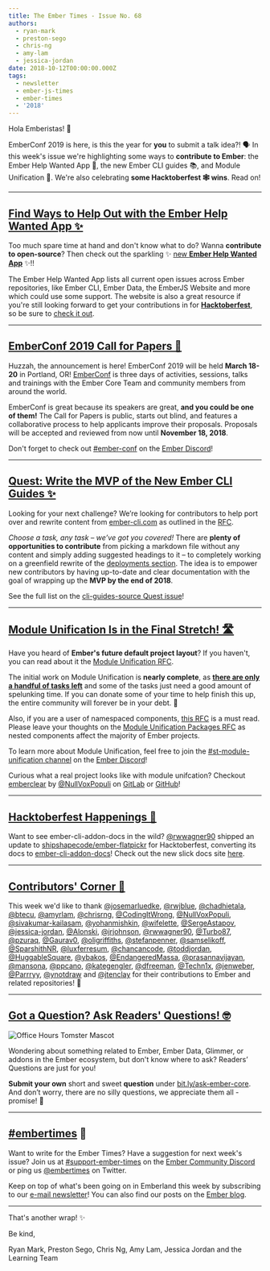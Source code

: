 ```yaml
---
title: The Ember Times - Issue No. 68
authors:
  - ryan-mark
  - preston-sego
  - chris-ng
  - amy-lam
  - jessica-jordan
date: 2018-10-12T00:00:00.000Z
tags:
  - newsletter
  - ember-js-times
  - ember-times
  - '2018'
---
```



Hola Emberistas! 🐹

EmberConf 2019 is here, is this the year for **you** to submit a talk idea?! 🗣 In this week's issue we're highlighting some ways to **contribute to Ember**: the Ember Help Wanted App 🚧, the new Ember CLI guides 📚, and Module Unification 📝. We're also celebrating **some Hacktoberfest 🕸 wins**. Read on! 

---

## [Find Ways to Help Out with the Ember Help Wanted App&nbsp;✨](https://help-wanted.emberjs.com)

Too much spare time at hand and don't know what to do? Wanna **contribute to open-source**? Then check out the sparkling ✨ [new **Ember Help Wanted App**](https://help-wanted.emberjs.com) ✨!!

The Ember Help Wanted App lists all current open issues across Ember repositories, like Ember CLI, Ember Data, the EmberJS Website and more which could use some support. The website is also a great resource if you're still looking forward to get your contributions in for [**Hacktoberfest**](https://www.emberjs.com/blog/2018/10/05/the-ember-times-issue-67.html#toc_a-href-https-hacktoberfest-digitalocean-com-hacktoberfest-a), so be sure to [check it out](https://help-wanted.emberjs.com).

---

## [EmberConf 2019 Call for Papers 📝](https://emberconf.com/become-a-speaker.html)

Huzzah, the announcement is here! EmberConf 2019 will be held **March 18-20** in Portland, OR! [EmberConf](https://emberconf.com/index.html) is three days of activities, sessions, talks and trainings with the Ember Core Team and community members from around the world.

<!--alex ignore blind-->
EmberConf is great because its speakers are great, **and you could be one of them!** The Call for Papers is public, starts out blind, and features a collaborative process to help applicants improve their proposals. Proposals will be accepted and reviewed from now until **November 18, 2018**.

Don't forget to check out [#ember-conf](https://discordapp.com/channels/480462759797063690/480502413917421570) on the [Ember Discord](https://discordapp.com/invite/zT3asNS)!

---

## [Quest: Write the MVP of the New Ember CLI Guides ✨](https://github.com/ember-learn/cli-guides-source/issues/3)

Looking for your next challenge? We’re looking for contributors to help port over and rewrite content from [ember-cli.com](https://ember-cli.com/) as outlined in the [RFC](https://github.com/ember-cli/rfcs/pull/120).

_Choose a task, any task – we’ve got you covered!_ There are **plenty of opportunities to contribute** from picking a markdown file without any content and simply adding suggested headings to it – to completely working on a greenfield rewrite of the [deployments section](https://ember-cli.com/user-guide/#deployments). The idea is to empower new contributors by having up-to-date and clear documentation with the goal of wrapping up the **MVP by the end of 2018**.

See the full list on the [cli-guides-source Quest issue](https://github.com/ember-learn/cli-guides-source/issues/3)!

---

## [Module Unification Is in the Final Stretch! 🛣](https://github.com/emberjs/ember.js/issues/16373)

Have you heard of **Ember's future default project layout**? If you haven't, you can read about it the [Module Unification RFC](https://github.com/emberjs/rfcs/blob/master/text/0143-module-unification.md).

The initial work on Module Unification is **nearly complete**, as **[there are only a handful of tasks left](https://github.com/emberjs/ember.js/issues/16373)** and some of the tasks just need a good amount of spelunking time.
If you can donate some of your time to help finish this up, the entire community will forever be in your debt. 💖

Also, if you are a user of namespaced components, [this RFC](https://github.com/emberjs/rfcs/pull/367) is a must read. Please leave your thoughts on the [Module Unification Packages RFC](https://github.com/emberjs/rfcs/pull/367) as nested components affect the majority of Ember projects.

To learn more about Module Unification, feel free to join the [#st-module-unification channel](https://discordapp.com/channels/480462759797063690/484527343331704832) on the [Ember Discord](https://discordapp.com/invite/zT3asNS)!

Curious what a real project looks like with module unifcation? Checkout [emberclear](https://emberclear.io) by [@NullVoxPopuli](http://github.com/nullvoxPopuli/) on [GitLab](https://gitlab.com/NullVoxPopuli/emberclear/tree/master/packages/frontend) or [GitHub](https://github.com/NullVoxPopuli/emberclear/tree/master/packages/frontend)!

---

## [Hacktoberfest Happenings 🎃](https://twitter.com/shipshapecode/status/1048579870689771520)

Want to see ember-cli-addon-docs in the wild? [@rwwagner90](https://github.com/rwwagner90) shipped an update to [shipshapecode/ember-flatpickr](https://github.com/shipshapecode/ember-flatpickr) for Hacktoberfest, converting its docs to [ember-cli-addon-docs](https://github.com/ember-learn/ember-cli-addon-docs)! Check out the new slick docs site [here](https://shipshapecode.github.io/ember-flatpickr/docs).

---

## [Contributors' Corner 👏](https://guides.emberjs.com/release/contributing/repositories/)

<p>This week we'd like to thank <a href="https://github.com/josemarluedke" target="gh-user">@josemarluedke</a>, <a href="https://github.com/rwjblue" target="gh-user">@rwjblue</a>, <a href="https://github.com/chadhietala" target="gh-user">@chadhietala</a>, <a href="https://github.com/btecu" target="gh-user">@btecu</a>, <a href="https://github.com/amyrlam" target="gh-user">@amyrlam</a>, <a href="https://github.com/chrisrng" target="gh-user">@chrisrng</a>, <a href="https://github.com/CodingItWrong" target="gh-user">@CodingItWrong</a>, <a href="https://github.com/NullVoxPopuli" target="gh-user">@NullVoxPopuli</a>, <a href="https://github.com/sivakumar-kailasam" target="gh-user">@sivakumar-kailasam</a>, <a href="https://github.com/yohanmishkin" target="gh-user">@yohanmishkin</a>, <a href="https://github.com/wifelette" target="gh-user">@wifelette</a>, <a href="https://github.com/SergeAstapov" target="gh-user">@SergeAstapov</a>, <a href="https://github.com/jessica-jordan" target="gh-user">@jessica-jordan</a>, <a href="https://github.com/Alonski" target="gh-user">@Alonski</a>, <a href="https://github.com/jrjohnson" target="gh-user">@jrjohnson</a>, <a href="https://github.com/rwwagner90" target="gh-user">@rwwagner90</a>, <a href="https://github.com/Turbo87" target="gh-user">@Turbo87</a>, <a href="https://github.com/pzuraq" target="gh-user">@pzuraq</a>, <a href="https://github.com/Gaurav0" target="gh-user">@Gaurav0</a>, <a href="https://github.com/oligriffiths" target="gh-user">@oligriffiths</a>, <a href="https://github.com/stefanpenner" target="gh-user">@stefanpenner</a>, <a href="https://github.com/samselikoff" target="gh-user">@samselikoff</a>, <a href="https://github.com/SparshithNR" target="gh-user">@SparshithNR</a>, <a href="https://github.com/luxferresum" target="gh-user">@luxferresum</a>, <a href="https://github.com/chancancode" target="gh-user">@chancancode</a>, <a href="https://github.com/toddjordan" target="gh-user">@toddjordan</a>, <a href="https://github.com/HuggableSquare" target="gh-user">@HuggableSquare</a>, <a href="https://github.com/ybakos" target="gh-user">@ybakos</a>, <a href="https://github.com/EndangeredMassa" target="gh-user">@EndangeredMassa</a>, <a href="https://github.com/prasannavijayan" target="gh-user">@prasannavijayan</a>, <a href="https://github.com/mansona" target="gh-user">@mansona</a>, <a href="https://github.com/ppcano" target="gh-user">@ppcano</a>, <a href="https://github.com/kategengler" target="gh-user">@kategengler</a>, <a href="https://github.com/dfreeman" target="gh-user">@dfreeman</a>, <a href="https://github.com/Techn1x" target="gh-user">@Techn1x</a>, <a href="https://github.com/jenweber" target="gh-user">@jenweber</a>, <a href="https://github.com/Parrryy" target="gh-user">@Parrryy</a>, <a href="https://github.com/ynotdraw" target="gh-user">@ynotdraw</a> and <a href="https://github.com/jtenclay" target="gh-user">@jtenclay</a> for their contributions to Ember and related repositories! 💖</p>

---

## [Got a Question? Ask Readers' Questions! 🤓](https://docs.google.com/forms/d/e/1FAIpQLScqu7Lw_9cIkRtAiXKitgkAo4xX_pV1pdCfMJgIr6Py1V-9Og/viewform)

<div class="blog-row">
  <img class="float-right small transparent padded" alt="Office Hours Tomster Mascot" title="Readers' Questions" src="/images/tomsters/officehours.png" />

  <p>Wondering about something related to Ember, Ember Data, Glimmer, or addons in the Ember ecosystem, but don't know where to ask? Readers’ Questions are just for you!</p>

<p><strong>Submit your own</strong> short and sweet <strong>question</strong> under <a href="https://bit.ly/ask-ember-core" target="rq">bit.ly/ask-ember-core</a>. And don’t worry, there are no silly questions, we appreciate them all - promise! 🤞</p>

</div>

---

## [#embertimes](https://emberjs.com/blog/tags/newsletter.html) 📰

Want to write for the Ember Times? Have a suggestion for next week's issue? Join us at [#support-ember-times](https://discordapp.com/channels/480462759797063690/485450546887786506) on the [Ember Community Discord](https://discordapp.com/invite/zT3asNS) or ping us [@embertimes](https://twitter.com/embertimes) on Twitter.

Keep on top of what's been going on in Emberland this week by subscribing to our [e-mail newsletter](https://the-emberjs-times.ongoodbits.com/)! You can also find our posts on the [Ember blog](https://emberjs.com/blog/tags/newsletter.html).

---


That's another wrap! ✨

Be kind,

Ryan Mark, Preston Sego, Chris Ng, Amy Lam, Jessica Jordan and the Learning Team
